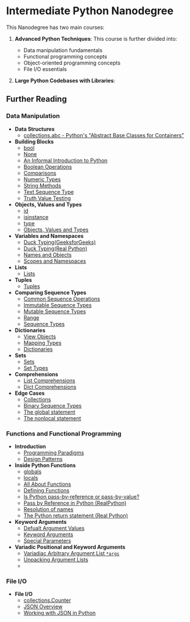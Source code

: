 # Intermediate Python Nanodegree

This Nanodegree has two main courses:

1. **Advanced Python Techniques**:
   This course is further divided into:
   - Data manipulation fundamentals
   - Functional programming concepts
   - Object-oriented programming concepts
   - File I/O essentials

2. **Large Python Codebases with Libraries**:

   
## Further Reading

### Data Manipulation
- **Data Structures**
  - [collections.abc - Python's "Abstract Base Classes for Containers"](https://docs.python.org/3/library/collections.abc.html)
- **Building Blocks**
  - [bool](https://docs.python.org/3/library/collections.abc.html)
  - [None](https://docs.python.org/3/library/constants.html#None)
  - [An Informal Introduction to Python](https://docs.python.org/3/tutorial/introduction.html)
  - [Boolean Operations](https://docs.python.org/3/library/stdtypes.html#boolean-operations-and-or-not)
  - [Comparisons](https://docs.python.org/3/library/stdtypes.html#comparisons)
  - [Numeric Types](https://docs.python.org/3/library/stdtypes.html#numeric-types-int-float-complex)
  - [String Methods](https://docs.python.org/3/library/stdtypes.html#string-methods)
  - [Text Sequence Type](https://docs.python.org/3/library/stdtypes.html#text-sequence-type-str)
  - [Truth Value Testing](https://docs.python.org/3/library/stdtypes.html#truth-value-testing)
- **Objects, Values and Types**
  - [id](https://docs.python.org/3/library/functions.html#id)
  - [isinstance](https://docs.python.org/3/library/functions.html#isinstance)
  - [type](https://docs.python.org/3/library/functions.html#type)
  - [Objects, Values and Types](https://docs.python.org/3/reference/datamodel.html#objects-values-and-types)
- **Variables and Namespaces**
  - [Duck Typing(GeeksforGeeks)](https://www.geeksforgeeks.org/duck-typing-in-python/)
  - [Duck Typing(Real Python)](https://realpython.com/lessons/duck-typing/)
  - [Names and Objects](https://docs.python.org/3/tutorial/classes.html#a-word-about-names-and-objects)
  - [Scopes and Namespaces](https://docs.python.org/3/tutorial/classes.html#python-scopes-and-namespaces)
- **Lists**
  - [Lists](https://docs.python.org/3/library/stdtypes.html#lists)
- **Tuples**
  - [Tuples](https://docs.python.org/3/library/stdtypes.html#tuples)
- **Comparing Sequence Types**
  - [Common Sequence Operations](https://docs.python.org/3/library/stdtypes.html#common-sequence-operations)
  - [Immutable Sequence Types](https://docs.python.org/3/library/stdtypes.html#immutable-sequence-types)
  - [Mutable Sequence Types](https://docs.python.org/3/library/stdtypes.html#mutable-sequence-types)
  - [Range](https://docs.python.org/3/library/stdtypes.html#ranges)
  - [Sequence Types](https://docs.python.org/3/library/stdtypes.html#sequence-types-list-tuple-range)
- **Dictionaries**
  - [View Objects](https://docs.python.org/3/library/stdtypes.html#dictionary-view-objects)
  - [Mapping Types](https://docs.python.org/3/library/stdtypes.html#mapping-types-dict)
  - [Dictionaries](https://docs.python.org/3/tutorial/datastructures.html#dictionaries)
- **Sets**
  - [Sets](https://docs.python.org/3/tutorial/datastructures.html#sets)
  - [Set Types](https://docs.python.org/3/library/stdtypes.html#set-types-set-frozenset)
- **Comprehensions**
  - [List Comprehensions](https://docs.python.org/3/tutorial/datastructures.html#list-comprehensions)
  - [Dict Comprehensions](https://peps.python.org/pep-0274/)
- **Edge Cases**
  - [Collections](https://docs.python.org/3/library/collections.html)
  - [Binary Sequence Types](https://docs.python.org/3/library/stdtypes.html#binary-sequence-types-bytes-bytearray-memoryview)
  - [The global statement](https://docs.python.org/3/reference/simple_stmts.html#global)
  - [The nonlocal statement](https://docs.python.org/3/reference/simple_stmts.html#nonlocal)

### Functions and Functional Programming
- **Introduction**
    - [Programming Paradigms](https://en.wikipedia.org/wiki/Programming_paradigm)
    - [Design Patterns](https://en.wikipedia.org/wiki/Design_Patterns)
- **Inside Python Functions**
    - [globals](https://docs.python.org/3/library/functions.html#globals)
    - [locals](https://docs.python.org/3/library/functions.html#locals)
    - [All About Functions](https://www.w3schools.com/python/python_functions.asp)
    - [Defining Functions](https://docs.python.org/3/tutorial/controlflow.html#defining-functions)
    - [Is Python pass-by-reference or pass-by-value?](https://robertheaton.com/2014/02/09/pythons-pass-by-object-reference-as-explained-by-philip-k-dick/)
    - [Pass by Reference in Python (RealPython)](https://realpython.com/python-pass-by-reference/)
    - [Resolution of names](https://docs.python.org/3/reference/executionmodel.html#resolution-of-names)
    - [The Python return statement (Real Python)](https://realpython.com/python-return-statement/)
- **Keyword Arguments**
    - [Defualt Argument Values](https://docs.python.org/3/tutorial/controlflow.html#default-argument-values)
    - [Keyword Arguments](https://docs.python.org/3/tutorial/controlflow.html#keyword-arguments)
    - [Special Parameters](https://docs.python.org/3/tutorial/controlflow.html#special-parameters)
- **Variadic Positional and Keyword Arguments**
    - [Variadiac Arbitrary Argument List `*args`](https://docs.python.org/3/tutorial/controlflow.html#arbitrary-argument-lists)
    - [Unpacking Argument Lists](https://docs.python.org/3/tutorial/controlflow.html#unpacking-argument-lists)
    -
     
### File I/O
- **File I/O**
   - [collections.Counter](https://docs.python.org/3/library/collections.html#collections.Counter)
   - [JSON Overview](https://www.json.org/json-en.html)
   - [Working with JSON in Python](https://realpython.com/python-json/)
